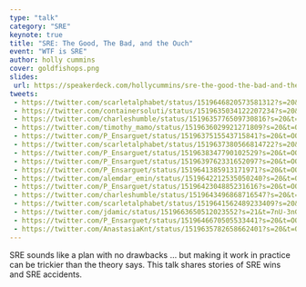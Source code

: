 ```yaml
---
type: "talk"
category: "SRE"
keynote: true
title: "SRE: The Good, The Bad, and the Ouch"
event: "WTF is SRE"
author: holly cummins
cover: goldfishops.png
slides:
 url: https://speakerdeck.com/hollycummins/sre-the-good-the-bad-and-the-ouch
tweets: 
 - https://twitter.com/scarletalphabet/status/1519646820573581312?s=20&t=OOkO4xZOdYn-gAa-llty7Q
 - https://twitter.com/containersoluti/status/1519635034122207234?s=20&t=OOkO4xZOdYn-gAa-llty7Q
 - https://twitter.com/charleshumble/status/1519635776509730816?s=20&t=OOkO4xZOdYn-gAa-llty7Q
 - https://twitter.com/timothy_mamo/status/1519636029921271809?s=20&t=OOkO4xZOdYn-gAa-llty7Q
 - https://twitter.com/P_Ensarguet/status/1519637515543715841?s=20&t=OOkO4xZOdYn-gAa-llty7Q
 - https://twitter.com/scarletalphabet/status/1519637380566814722?s=20&t=OOkO4xZOdYn-gAa-llty7Q
 - https://twitter.com/P_Ensarguet/status/1519638347790102529?s=20&t=OOkO4xZOdYn-gAa-llty7Q
 - https://twitter.com/P_Ensarguet/status/1519639762331652097?s=20&t=OOkO4xZOdYn-gAa-llty7Q
 - https://twitter.com/P_Ensarguet/status/1519641385913171971?s=20&t=OOkO4xZOdYn-gAa-llty7Q
 - https://twitter.com/alemdar_emin/status/1519642212535050240?s=20&t=OOkO4xZOdYn-gAa-llty7Q
 - https://twitter.com/P_Ensarguet/status/1519642304885231616?s=20&t=OOkO4xZOdYn-gAa-llty7Q
 - https://twitter.com/charleshumble/status/1519643496868716547?s=20&t=OOkO4xZOdYn-gAa-llty7Q
 - https://twitter.com/scarletalphabet/status/1519641562489233409?s=20&t=OOkO4xZOdYn-gAa-llty7Q
 - https://twitter.com/jdamic/status/1519663650512023552?s=21&t=7nU-3nGqaud2OCjpJns-ZQ
 - https://twitter.com/P_Ensarguet/status/1519646670505533441?s=20&t=OOkO4xZOdYn-gAa-llty7Q
 - https://twitter.com/AnastasiaKnt/status/1519635782658662401?s=20&t=OOkO4xZOdYn-gAa-llty7Q
---
```

SRE sounds like a plan with no drawbacks … but making it work in practice can be trickier than the theory says. This talk shares stories of SRE wins and SRE accidents.